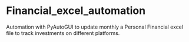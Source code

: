 # Financial_excel_automation
Automation with PyAutoGUI to update monthly a Personal Financial excel file to track investments on different platforms.
